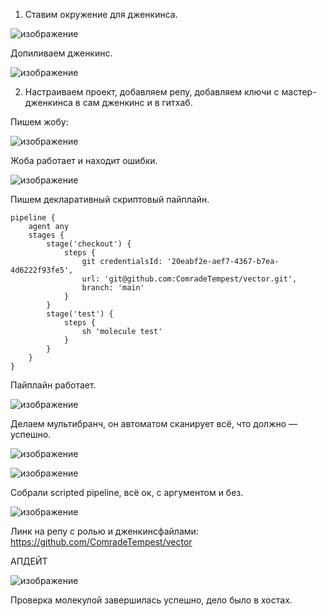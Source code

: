 1. Ставим окружение для дженкинса.

![изображение](https://user-images.githubusercontent.com/98019531/190084585-fa765b7f-9f87-4e6e-a6f0-ca6b1864bf2d.png)

Допиливаем дженкинс.

![изображение](https://user-images.githubusercontent.com/98019531/190084705-c2ee1a98-1455-4f96-8370-31b108ce6b71.png)

2. Настраиваем проект, добавляем репу, добавляем ключи с мастер-дженкинса в сам дженкинс и в гитхаб.

Пишем жобу:

![изображение](https://user-images.githubusercontent.com/98019531/190091956-56c7a1bd-2ad1-4534-b54d-57a580fdc0e3.png)

Жоба работает и находит ошибки.

![изображение](https://user-images.githubusercontent.com/98019531/190148883-4c7800b1-b467-4a75-81d4-c727c659e1fa.png)

Пишем декларативный скриптовый пайплайн.

```
pipeline {
    agent any
    stages {
        stage('checkout') {
            steps {
                git credentialsId: '20eabf2e-aef7-4367-b7ea-4d6222f93fe5', 
                url: 'git@github.com:ComradeTempest/vector.git',
                branch: 'main'
            }
        }
        stage('test') {
            steps {
                sh 'molecule test'
            }
        }
    }
}
```

Пайплайн работает.

![изображение](https://user-images.githubusercontent.com/98019531/190149392-2ad89750-d2be-499a-9b3a-799169168a76.png)

Делаем мультибранч, он автоматом сканирует всё, что должно — успешно.

![изображение](https://user-images.githubusercontent.com/98019531/190153775-736a9690-3963-4423-bc9d-a086bdade004.png)

![изображение](https://user-images.githubusercontent.com/98019531/190154002-b8ca3948-8f58-407a-b53d-af0679269f14.png)

Собрали scripted pipeline, всё ок, с аргументом и без.

![изображение](https://user-images.githubusercontent.com/98019531/190204886-334e0daf-69f5-4b68-a701-de5cc610351b.png)


Линк на репу с ролью и дженкинсфайлами: https://github.com/ComradeTempest/vector

АПДЕЙТ

![изображение](https://user-images.githubusercontent.com/98019531/190393317-111202d3-8046-41ad-a8eb-72edfd7726f9.png)

Проверка молекулой завершилась успешно, дело было в хостах.

